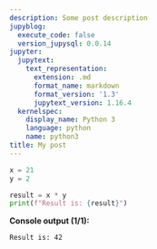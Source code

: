 ```yaml
---
description: Some post description
jupyblog:
  execute_code: false
  version_jupysql: 0.0.14
jupyter:
  jupytext:
    text_representation:
      extension: .md
      format_name: markdown
      format_version: '1.3'
      jupytext_version: 1.16.4
  kernelspec:
    display_name: Python 3
    language: python
    name: python3
title: My post
---
```


```python
x = 21
y = 2

result = x * y
print(f"Result is: {result}")
```

<!-- #region -->


**Console output (1/1):**

```txt
Result is: 42
```

<!-- #endregion -->
